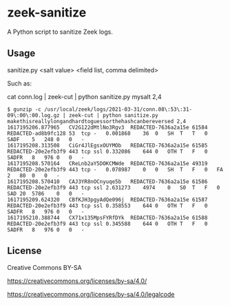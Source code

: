 # zeek-sanitize

A Python script to sanitize Zeek logs.

## Usage

sanitize.py &lt;salt value> &lt;field list, comma delimited>

Such as:

cat conn.log | zeek-cut | python sanitize.py mysalt 2,4

```
$ gunzip -c /usr/local/zeek/logs/2021-03-31/conn.08\:53\:31-09\:00\:00.log.gz | zeek-cut | python sanitize.py makethisreallylongandhardtoguessorthehashcanbereversed 2,4
1617195206.877965	CV2G122dMtlNo3Rgv3	REDACTED-7636a2a15e	61584	REDACTED-ad8b9fc128	53	tcp	-	0.001868	36	0	SH	T	T	0	SADF	5	248	0	0	-
1617195208.313508	CiGr4JlEgsxOUYMOb	REDACTED-7636a2a15e	61585	REDACTED-20e2efb3f9	443	tcp	ssl	0.332086	644	0	OTH	T	F	0	SADFR	8	976	0	0	-
1617195208.570164	CReLnb2aY5DOKCMWde	REDACTED-7636a2a15e	49319	REDACTED-20e2efb3f9	443	tcp	-	0.078987	0	0	SH	T	F	0	FA	2	80	0	0	-
1617195208.570410	CAJ3YR8nOCnyuqe5b	REDACTED-7636a2a15e	61586	REDACTED-20e2efb3f9	443	tcp	ssl	2.631273	4974	0	S0	T	F	0	SAD	20	5786	0	0	-
1617195209.624320	CBfKJH3pgyAdQe096j	REDACTED-7636a2a15e	61587	REDACTED-20e2efb3f9	443	tcp	ssl	0.358553	644	0	OTH	T	F	0	SADFR	8	976	0	0	-
1617195210.388744	CX71x135MpsFYRfDYk	REDACTED-7636a2a15e	61588	REDACTED-20e2efb3f9	443	tcp	ssl	0.345588	644	0	OTH	T	F	0	SADFR	8	976	0	0	-
```

## License

Creative Commons BY-SA

https://creativecommons.org/licenses/by-sa/4.0/

https://creativecommons.org/licenses/by-sa/4.0/legalcode
